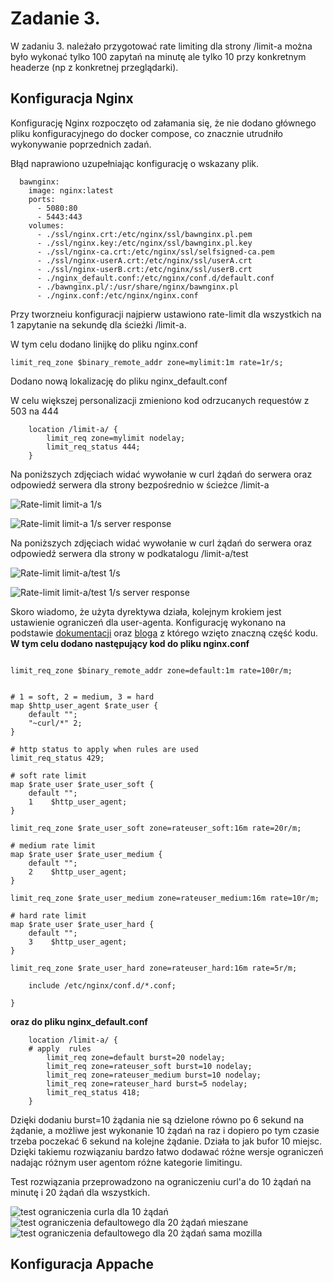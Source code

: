 # Zadanie 3.

W zadaniu 3. należało przygotować rate limiting dla strony /limit-a można było wykonać tylko 100 zapytań na minutę ale tylko 10 przy konkretnym headerze (np z konkretnej przeglądarki).

## Konfiguracja Nginx

Konfigurację Nginx rozpoczęto od załamania się, że nie dodano głównego pliku konfiguracyjnego do docker compose, co znacznie utrudniło wykonywanie poprzednich zadań. 

Błąd naprawiono uzupełniając konfigurację o wskazany plik. 
```
  bawnginx:
    image: nginx:latest
    ports:
      - 5080:80
      - 5443:443
    volumes:
      - ./ssl/nginx.crt:/etc/nginx/ssl/bawnginx.pl.pem
      - ./ssl/nginx.key:/etc/nginx/ssl/bawnginx.pl.key
      - ./ssl/nginx-ca.crt:/etc/nginx/ssl/selfsigned-ca.pem
      - ./ssl/nginx-userA.crt:/etc/nginx/ssl/userA.crt
      - ./ssl/nginx-userB.crt:/etc/nginx/ssl/userB.crt
      - ./nginx_default.conf:/etc/nginx/conf.d/default.conf
      - ./bawnginx.pl/:/usr/share/nginx/bawnginx.pl
      - ./nginx.conf:/etc/nginx/nginx.conf

```


Przy tworzneiu konfiguracji najpierw ustawiono rate-limit dla wszystkich na 1 zapytanie na sekundę dla ścieżki /limit-a.

W tym celu dodano linijkę do pliku nginx.conf
```
limit_req_zone $binary_remote_addr zone=mylimit:1m rate=1r/s;
```

Dodano nową lokalizację do pliku nginx_default.conf

W celu większej personalizacji zmieniono kod odrzucanych requestów z 503 na 444
```
    location /limit-a/ {
        limit_req zone=mylimit nodelay;
        limit_req_status 444;
    }
```

Na poniższych zdjęciach widać wywołanie w curl żądań do serwera oraz odpowiedź serwera dla strony bezpośrednio w ścieżce /limit-a

![Rate-limit limit-a 1/s]()

![Rate-limit limit-a 1/s server response]()


Na poniższych zdjęciach widać wywołanie w curl żądań do serwera oraz odpowiedź serwera dla strony w podkatalogu /limit-a/test

![Rate-limit limit-a/test 1/s]()

![Rate-limit limit-a/test 1/s server response]()


Skoro wiadomo, że użyta dyrektywa działa, kolejnym krokiem jest ustawienie ograniczeń dla user-agenta.
Konfigurację wykonano na podstawie [dokumentacji](https://www.nginx.com/blog/rate-limiting-nginx/) oraz [bloga](https://urlund.com/blog/rate-limit-nginx-by-user-agent/) z którego wzięto znaczną część kodu.
**W tym celu dodano następujący kod do pliku nginx.conf**

```

limit_req_zone $binary_remote_addr zone=default:1m rate=100r/m;


# 1 = soft, 2 = medium, 3 = hard
map $http_user_agent $rate_user {
    default "";
    "~curl/*" 2;
}

# http status to apply when rules are used
limit_req_status 429;

# soft rate limit
map $rate_user $rate_user_soft {
    default "";
    1    $http_user_agent;
}

limit_req_zone $rate_user_soft zone=rateuser_soft:16m rate=20r/m;

# medium rate limit
map $rate_user $rate_user_medium {
    default "";
    2    $http_user_agent;
}

limit_req_zone $rate_user_medium zone=rateuser_medium:16m rate=10r/m;

# hard rate limit
map $rate_user $rate_user_hard {
    default "";
    3    $http_user_agent;
}
 
limit_req_zone $rate_user_hard zone=rateuser_hard:16m rate=5r/m;

    include /etc/nginx/conf.d/*.conf;

}

```

**oraz do pliku nginx_default.conf**

```
    location /limit-a/ {
    # apply  rules
        limit_req zone=default burst=20 nodelay;
        limit_req zone=rateuser_soft burst=10 nodelay;
        limit_req zone=rateuser_medium burst=10 nodelay;
        limit_req zone=rateuser_hard burst=5 nodelay;
        limit_req_status 418;
    }

```
Dzięki dodaniu burst=10 żądania nie są dzielone równo po 6 sekund na żądanie, a możliwe jest wykonanie 10 żądań na raz i dopiero po tym czasie trzeba poczekać 6 sekund na kolejne żądanie. Działa to jak bufor 10 miejsc. 
Dzięki takiemu rozwiązaniu bardzo łatwo dodawać różne wersje ograniczeń nadając różnym user agentom różne kategorie limitingu. 

Test rozwiązania przeprowadzono na ograniczeniu curl'a do 10 żądań na minutę i 20 żądań dla wszystkich.

![test ograniczenia curla dla 10 żądań]() 
![test ograniczenia defaultowego dla 20 żądań mieszane]()
![test ograniczenia defaultowego dla 20 żądań sama mozilla]()


## Konfiguracja Appache

